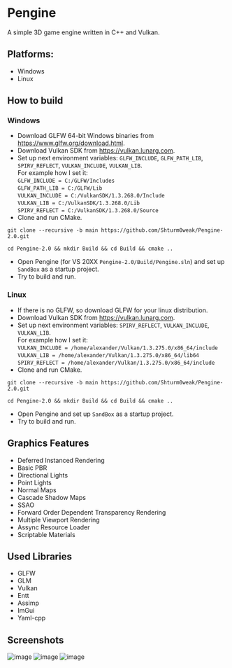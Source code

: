 # **Pengine**
A simple 3D game engine written in C++ and Vulkan.

## **Platforms:**
* Windows
* Linux

## **How to build**
### **Windows**
* Download GLFW 64-bit Windows binaries from https://www.glfw.org/download.html.
* Download Vulkan SDK from https://vulkan.lunarg.com.
* Set up next environment variables: `GLFW_INCLUDE`, `GLFW_PATH_LIB`, `SPIRV_REFLECT`, `VULKAN_INCLUDE`, `VULKAN_LIB`.\
For example how I set it:\
`GLFW_INCLUDE = C:/GLFW/Includes`\
`GLFW_PATH_LIB = C:/GLFW/Lib`\
`VULKAN_INCLUDE = C:/VulkanSDK/1.3.268.0/Include`\
`VULKAN_LIB = C:/VulkanSDK/1.3.268.0/Lib`\
`SPIRV_REFLECT = C:/VulkanSDK/1.3.268.0/Source`
* Clone and run CMake.
```
git clone --recursive -b main https://github.com/Shturm0weak/Pengine-2.0.git
```
```
cd Pengine-2.0 && mkdir Build && cd Build && cmake ..
```
* Open Pengine (for VS 20XX `Pengine-2.0/Build/Pengine.sln`) and set up `SandBox` as a startup project.
* Try to build and run.

### **Linux**
* If there is no GLFW, so download GLFW for your linux distribution.
* Download Vulkan SDK from https://vulkan.lunarg.com.
* Set up next environment variables: `SPIRV_REFLECT`, `VULKAN_INCLUDE`, `VULKAN_LIB`.\
For example how I set it:\
`VULKAN_INCLUDE = /home/alexander/Vulkan/1.3.275.0/x86_64/include`\
`VULKAN_LIB = /home/alexander/Vulkan/1.3.275.0/x86_64/lib64`\
`SPIRV_REFLECT = /home/alexander/Vulkan/1.3.275.0/x86_64/include`
* Clone and run CMake.
```
git clone --recursive -b main https://github.com/Shturm0weak/Pengine-2.0.git
```
```
cd Pengine-2.0 && mkdir Build && cd Build && cmake ..
```
* Open Pengine and set up `SandBox` as a startup project.
* Try to build and run.

## **Graphics Features**
* Deferred Instanced Rendering
* Basic PBR
* Directional Lights
* Point Lights
* Normal Maps
* Cascade Shadow Maps
* SSAO
* Forward Order Dependent Transparency Rendering
* Multiple Viewport Rendering
* Assync Resource Loader
* Scriptable Materials

## **Used Libraries**
* GLFW
* GLM
* Vulkan
* Entt
* Assimp
* ImGui
* Yaml-cpp

## **Screenshots**
![image](https://github.com/user-attachments/assets/f1cff851-3218-4c87-ab61-abc023539da0)
![image](https://github.com/user-attachments/assets/9f742be0-1fba-4466-9e50-87294011cba3)
![image](https://github.com/user-attachments/assets/37c40e01-0122-4a9b-b115-827b19bddbfc)

